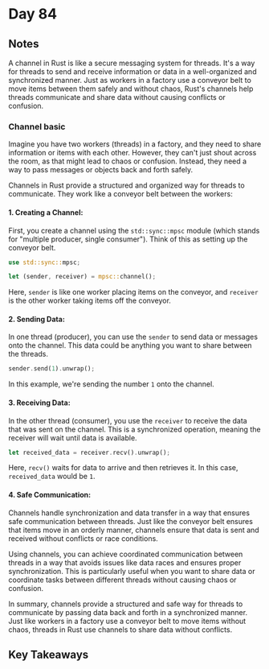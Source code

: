 # Day 84

## Notes

A channel in Rust is like a secure messaging system for threads. It's a way for threads to send and receive information or data in a well-organized and synchronized manner. Just as workers in a factory use a conveyor belt to move items between them safely and without chaos, Rust's channels help threads communicate and share data without causing conflicts or confusion.

### Channel basic

Imagine you have two workers (threads) in a factory, and they need to share information or items with each other. However, they can't just shout across the room, as that might lead to chaos or confusion. Instead, they need a way to pass messages or objects back and forth safely.

Channels in Rust provide a structured and organized way for threads to communicate. They work like a conveyor belt between the workers:

#### 1. **Creating a Channel:**

First, you create a channel using the `std::sync::mpsc` module (which stands for "multiple producer, single consumer"). Think of this as setting up the conveyor belt.

   ```rust
   use std::sync::mpsc;

   let (sender, receiver) = mpsc::channel();
   ```

Here, `sender` is like one worker placing items on the conveyor, and `receiver` is the other worker taking items off the conveyor.

#### 2. **Sending Data:**

In one thread (producer), you can use the `sender` to send data or messages onto the channel. This data could be anything you want to share between the threads.

   ```rust
   sender.send(1).unwrap();
   ```

In this example, we're sending the number `1` onto the channel.


#### 3. **Receiving Data:**

In the other thread (consumer), you use the `receiver` to receive the data that was sent on the channel. This is a synchronized operation, meaning the receiver will wait until data is available.

   ```rust
   let received_data = receiver.recv().unwrap();
   ```

Here, `recv()` waits for data to arrive and then retrieves it. In this case, `received_data` would be `1`.

#### 4. **Safe Communication:**

Channels handle synchronization and data transfer in a way that ensures safe communication between threads. Just like the conveyor belt ensures that items move in an orderly manner, channels ensure that data is sent and received without conflicts or race conditions.

Using channels, you can achieve coordinated communication between threads in a way that avoids issues like data races and ensures proper synchronization. This is particularly useful when you want to share data or coordinate tasks between different threads without causing chaos or confusion.

In summary, channels provide a structured and safe way for threads to communicate by passing data back and forth in a synchronized manner. Just like workers in a factory use a conveyor belt to move items without chaos, threads in Rust use channels to share data without conflicts.

## Key Takeaways
